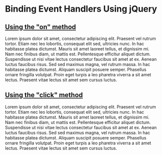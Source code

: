 # Binding Event Handlers Using jQuery

## [Using the "on" method](#heading-two)

Lorem ipsum dolor sit amet, consectetur adipiscing elit. Praesent vel rutrum tortor. Etiam nec leo lobortis, consequat elit sed, ultricies nunc. In hac habitasse platea dictumst. Mauris sit amet laoreet tellus, et dignissim mi. Nam nec finibus diam, ut mattis est. Pellentesque efficitur aliquet dictum. Suspendisse ut nisi vitae lectus consectetur faucibus sit amet at ex. Aenean luctus faucibus risus. Sed sed maximus magna, vel rutrum massa. In hac habitasse platea dictumst. Aliquam suscipit posuere semper. Phasellus ornare fringilla volutpat. Proin eget turpis a leo pharetra viverra a sit amet lectus. Praesent vitae lectus sit amet sem cursus luctus.


## [Using the "click" method](#heading-two)

Lorem ipsum dolor sit amet, consectetur adipiscing elit. Praesent vel rutrum tortor. Etiam nec leo lobortis, consequat elit sed, ultricies nunc. In hac habitasse platea dictumst. Mauris sit amet laoreet tellus, et dignissim mi. Nam nec finibus diam, ut mattis est. Pellentesque efficitur aliquet dictum. Suspendisse ut nisi vitae lectus consectetur faucibus sit amet at ex. Aenean luctus faucibus risus. Sed sed maximus magna, vel rutrum massa. In hac habitasse platea dictumst. Aliquam suscipit posuere semper. Phasellus ornare fringilla volutpat. Proin eget turpis a leo pharetra viverra a sit amet lectus. Praesent vitae lectus sit amet sem cursus luctus.